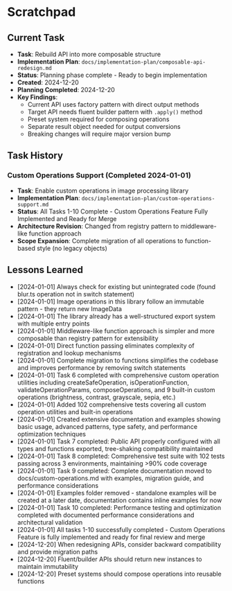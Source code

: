 # Scratchpad

## Current Task
- **Task**: Rebuild API into more composable structure
- **Implementation Plan**: `docs/implementation-plan/composable-api-redesign.md`
- **Status**: Planning phase complete - Ready to begin implementation
- **Created**: 2024-12-20
- **Planning Completed**: 2024-12-20
- **Key Findings**:
  - Current API uses factory pattern with direct output methods
  - Target API needs fluent builder pattern with `.apply()` method
  - Preset system required for composing operations
  - Separate result object needed for output conversions
  - Breaking changes will require major version bump

## Task History
### Custom Operations Support (Completed 2024-01-01)
- **Task**: Enable custom operations in image processing library
- **Implementation Plan**: `docs/implementation-plan/custom-operations-support.md`
- **Status**: All Tasks 1-10 Complete - Custom Operations Feature Fully Implemented and Ready for Merge
- **Architecture Revision**: Changed from registry pattern to middleware-like function approach
- **Scope Expansion**: Complete migration of all operations to function-based style (no legacy objects)

## Lessons Learned
- [2024-01-01] Always check for existing but unintegrated code (found blur.ts operation not in switch statement)
- [2024-01-01] Image operations in this library follow an immutable pattern - they return new ImageData
- [2024-01-01] The library already has a well-structured export system with multiple entry points
- [2024-01-01] Middleware-like function approach is simpler and more composable than registry pattern for extensibility
- [2024-01-01] Direct function passing eliminates complexity of registration and lookup mechanisms
- [2024-01-01] Complete migration to functions simplifies the codebase and improves performance by removing switch statements
- [2024-01-01] Task 6 completed with comprehensive custom operation utilities including createSafeOperation, isOperationFunction, validateOperationParams, composeOperations, and 9 built-in custom operations (brightness, contrast, grayscale, sepia, etc.)
- [2024-01-01] Added 102 comprehensive tests covering all custom operation utilities and built-in operations
- [2024-01-01] Created extensive documentation and examples showing basic usage, advanced patterns, type safety, and performance optimization techniques
- [2024-01-01] Task 7 completed: Public API properly configured with all types and functions exported, tree-shaking compatibility maintained
- [2024-01-01] Task 8 completed: Comprehensive test suite with 102 tests passing across 3 environments, maintaining >90% code coverage
- [2024-01-01] Task 9 completed: Complete documentation moved to docs/custom-operations.md with examples, migration guide, and performance considerations
- [2024-01-01] Examples folder removed - standalone examples will be created at a later date, documentation contains inline examples for now
- [2024-01-01] Task 10 completed: Performance testing and optimization completed with documented performance considerations and architectural validation
- [2024-01-01] All tasks 1-10 successfully completed - Custom Operations Feature is fully implemented and ready for final review and merge
- [2024-12-20] When redesigning APIs, consider backward compatibility and provide migration paths
- [2024-12-20] Fluent/builder APIs should return new instances to maintain immutability
- [2024-12-20] Preset systems should compose operations into reusable functions